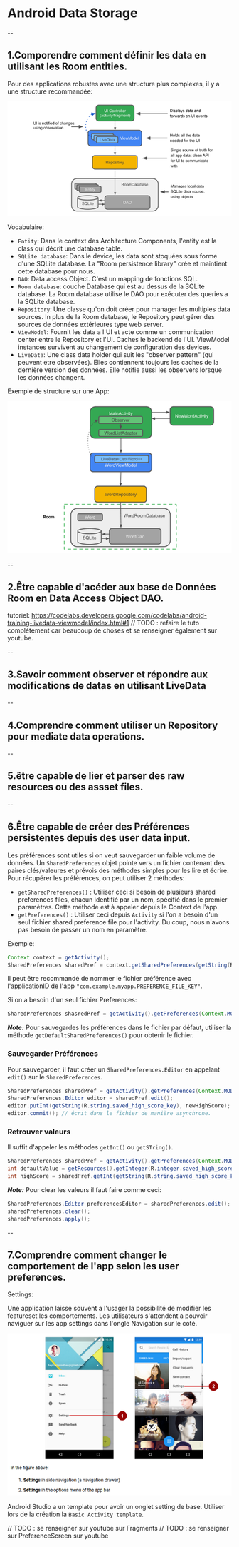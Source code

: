 # Android Data Storage

--
## **1.Comporendre comment définir les data en utilisant les Room entities.**

Pour des applications robustes avec une structure plus complexes, il y a une structure recommandée:

![struc](./img/android/and15.png)

Vocabulaire:

- `Entity`: Dans le context des Architecture Components, l'entity est la class qui décrit une database table.
- `SQLite database`: Dans le device, les data sont stoquées sous forme d'une SQLite database. La "Room persistence library" crée et maintient cette database pour nous.
- `DAO`: Data access Object. C'est un mapping de fonctions SQL.
- `Room database`: couche Database qui est au dessus de la SQLite database. La Room database utilise le DAO pour exécuter des queries a la SQLite database.
- `Repository`: Une classe qu'on doit créer pour manager les multiples data sources. In plus de la Room database, le Repository peut gérer des sources de données extérieures type web server.
- `ViewModel`: Fournit les data a l'UI et acte comme un communication center entre le Repository et l'UI. Caches le backend de l'UI. ViewModel instances survivent au changement de configuration des devices.
- `LiveData`: Une class data holder qui suit les "observer pattern" (qui peuvent etre observées). Elles contiennent toujours les caches de la dernière version des données. Elle notifie aussi les observers lorsque les données changent.

Exemple de structure sur une App:

![app](./img/android/and16.png)

--
## **2.Être capable d'acéder aux base de Données Room en Data Access Object DAO.**

tutoriel:
https://codelabs.developers.google.com/codelabs/android-training-livedata-viewmodel/index.html#1
// TODO : refaire le tuto complétement car beaucoup de choses et se renseigner également sur youtube.

--
## **3.Savoir comment observer et répondre aux modifications de datas en utilisant LiveData**

--
## **4.Comprendre comment utiliser un Repository pour mediate data operations.**

--
## **5.être capable de lier et parser des raw resources ou des assset files.**

--
## **6.Être capable de créer des Préférences persistentes depuis des user data input.**

Les préférences sont utiles si on veut sauvegarder un faible volume de données. Un `SharedPreferences` objet pointe vers un fichier contenant des paires clés/valeures et prévois des méthodes simples pour les lire et écrire.
Pour récupérer les préférences, on peut utiliser 2 méthodes:

- `getSharedPreferences()` : Utiliser ceci si besoin de plusieurs shared preferences files, chacun identifié par un nom, spécifié dans le premier paramètres. Cette méthode est à appeler depuis le Context de l'app.
- `getPreferences()` : Utiliser ceci depuis `Activity` si l'on a besoin d'un seul fichier shared preference file pour l'activity. Du coup, nous n'avons pas besoin de passer un nom en paramètre.

Exemple:
```java
Context context = getActivity();
SharedPreferences sharedPref = context.getSharedPreferences(getString(R.string.preference_file_key), Context.MODE_PRIVATE);
```

Il peut être recommandé de nommer le fichier préférence avec l'applicationID de l'app `"com.example.myapp.PREFERENCE_FILE_KEY"`.

Si on a besoin d'un seul fichier Preferences:
```java
SharedPreferences shasredPref = getActivity().getPreferences(Context.MODE_PRIVATE);
```

***Note:***
Pour sauvegardes les préférences dans le fichier par défaut, utiliser la méthode `getDefaultSharedPreferences()` pour obtenir le fichier.

### Sauvegarder Préférences

Pour sauvegarder, il faut créer un `SharedPreferences.Editor` en appelant `edit()` sur le `SharedPreferences`.

```java
SharedPreferences sharedPref = getActivity().getPreferences(Context.MODE_PRIVATE);
SharedPreferences.Editor editor = sharedPref.edit();
editor.putInt(getString(R.string.saved_high_score_key), newHighScore);
editor.commit(); // écrit dans le fichier de manière asynchrone.
```

### Retrouver valeurs

Il suffit d'appeler les méthodes `getInt()` ou `getSTring()`.

```java
SharedPreferences sharedPref = getActivity().getPreferences(Context.MODE_PRIVATE);
int defaultValue = getResources().getInteger(R.integer.saved_high_score_default_key);
int highScore = sharedPref.getInt(getString(R.string.saved_high_score_key), defaultValue);
```

***Note:*** Pour clear les valeurs il faut faire comme ceci:

```java
SharedPreferences.Editor preferencesEditor = sharedPreferences.edit();
sharedPreferences.clear();
sharedPreferences.apply();
```


--
## **7.Comprendre comment changer le comportement de l'app selon les user preferences.**

Settings:

Une application laisse souvent a l'usager la possibilité de modifier les featureset les comportements. Les utilisateurs s'attendent a pouvoir naviguer sur les app settings dans l'ongle Navigation sur le coté.

![settings](./img/android/and17.png)

Android Studio a un template pour avoir un onglet setting de base. Utiliser lors de la création la `Basic Activity template`.



// TODO : se renseigner sur youtube sur Fragments
// TODO : se renseigner sur PreferenceScreen sur youtube
